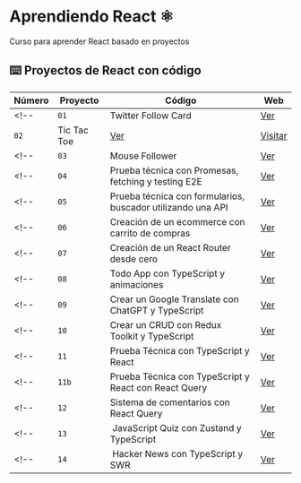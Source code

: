 # Aprendiendo React ⚛️

Curso para aprender React basado en proyectos

## ⌨️ Proyectos de React con código

| Número | Proyecto | Código | Web |
| --- | --- | --- | --- |
<!-- | `01` | Twitter Follow Card | [Ver](projects/01-twitter-follow-card/) | [Visitar](https://midu-react-01.surge.sh) | -->
| `02` | Tic Tac Toe | [Ver](projects/02-tic-tac-toe/) | [Visitar](https://react-02-tic-tac-toe.netlify.app/) |
<!-- | `03` | Mouse Follower | [Ver](projects/03-mouse-follower) | [Visitar](https://react-03-mouse-follower.netlify.app/) | -->
<!-- | `04` | Prueba técnica con Promesas, fetching y testing E2E | [Ver](projects/04-react-prueba-tecnica) | [Visitar](https://midu-react-04.surge.sh) | -->
<!-- | `05` | Prueba técnica con formularios, buscador utilizando una API | [Ver](projects/05-react-buscador-peliculas) | [Visitar](https://midu-react-05.surge.sh) | -->
<!-- | `06` | Creación de un ecommerce con carrito de compras | [Ver](projects/06-shopping-cart) | [Visitar](https://midu-react-06.surge.sh) | -->
<!-- | `07` | Creación de un React Router desde cero | [Ver](projects/07-midu-router) | [Visitar](https://midu-react-07.surge.sh) | -->
<!-- | `08` | Todo App con TypeScript y animaciones | [Ver](projects/08-todo-app-typescript) | [Visitar](https://midu-react-08.surge.sh) | -->
<!-- | `09` | Crear un Google Translate con ChatGPT y TypeScript | [Ver](projects/09-google-translate-clone/) | [Visitar](https://midu-react-09.surge.sh) | -->
<!-- | `10` | Crear un CRUD con Redux Toolkit y TypeScript | [Ver](projects/10-crud-redux/) | [Visitar](https://midu-react-10.surge.sh) | -->
<!-- | `11` | Prueba Técnica con TypeScript y React | [Ver](projects/11-typescript-prueba-tecnica/) | [Visitar](https://midu-react-11.surge.sh) | -->
<!-- | `11b` | Prueba Técnica con TypeScript y React con React Query | [Ver](projects/11b-typescript-prueba-tecnica-with-react-query/) | [Visitar](https://midu-react-11.surge.sh) | -->
<!-- | `12` | Sistema de comentarios con React Query | [Ver](projects/12-comments-react-query) | [Visitar](https://midu-react-12.surge.sh) | -->
<!-- | `13` | JavaScript Quiz con Zustand y TypeScript | [Ver](projects/13-javascript-quiz-con-zustand/) | [Visitar](https://midu-react-13.surge.sh) | -->
<!-- | `14` | Hacker News con TypeScript y SWR | [Ver](projects/14-hacker-news-prueba-tecnica) | [Visitar](https://midu-react-14.surge.sh) | -->